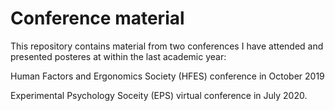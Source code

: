 # Conference material

This repository contains material from two conferences I have attended and presented posteres at within the last academic year:

Human Factors and Ergonomics Society (HFES) conference in October 2019

Experimental Psychology Soceity (EPS) virtual conference in July 2020.
